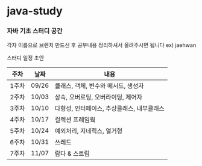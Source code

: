 # java-study

### 자바 기초 스터디 공간

각자 이름으로 브렌치 만드신 후 공부내용 정리하셔서 올려주시면 됩니다 ex) jaehwan

스터디 일정 초안

|주차|날짜|내용|
|---|---|---|
|1주차|09/26|클래스, 객체, 변수와 메서드, 생성자|
|2주차|10/03|상속, 오버로딩, 오버라이딩, 제어자|
|3주차|10/10|다형성, 인터페이스, 추상클래스, 내부클래스|
|4주차|10/17|컬렉션 프레임웤|
|5주차|10/24|예외처리, 지네릭스, 열거형|
|6주차|10/31|쓰레드|
|7주차|11/07|람다 & 스트림|
